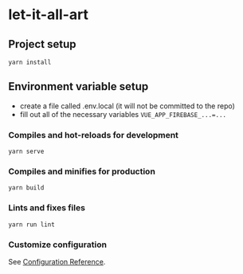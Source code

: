 # let-it-all-art

## Project setup
```
yarn install
```

## Environment variable setup

- create a file called .env.local (it will not be committed to the repo)
- fill out all of the necessary variables `VUE_APP_FIREBASE_...=...`

### Compiles and hot-reloads for development
```
yarn serve
```

### Compiles and minifies for production
```
yarn build
```

### Lints and fixes files
```
yarn run lint
```

### Customize configuration
See [Configuration Reference](https://cli.vuejs.org/config/).
